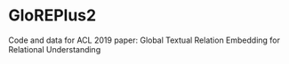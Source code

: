 # GloREPlus2
Code and data for ACL 2019 paper: Global Textual Relation Embedding for Relational Understanding
